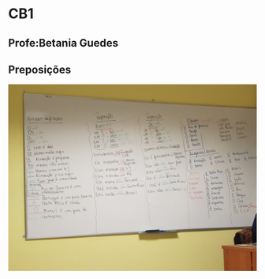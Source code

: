 
# CB1
## Profe:Betania Guedes

## Preposições

![alt text](https://raw.githubusercontent.com/lucachaco/activegrammar/gh-pages/po/prepositions.jpg "Logo Title Text 1")
